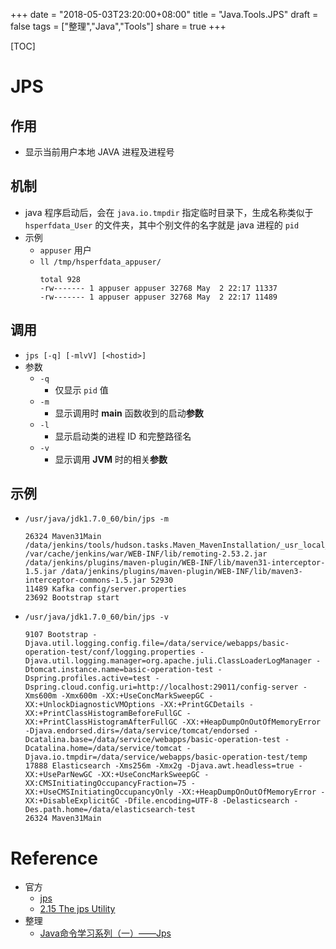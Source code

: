 +++
date = "2018-05-03T23:20:00+08:00"
title = "Java.Tools.JPS"
draft = false
tags = ["整理","Java","Tools"]
share = true
+++

[TOC]

# JPS
## 作用
- 显示当前用户本地 JAVA 进程及进程号

## 机制
- java 程序启动后，会在 `java.io.tmpdir` 指定临时目录下，生成名称类似于 `hsperfdata_User` 的文件夹，其中个别文件的名字就是 java 进程的 `pid`
- 示例
    - `appuser` 用户
    - `ll /tmp/hsperfdata_appuser/`
        ```
        total 928
        -rw------- 1 appuser appuser 32768 May  2 22:17 11337
        -rw------- 1 appuser appuser 32768 May  2 22:17 11489
        ```

## 调用
- `jps [-q] [-mlvV] [<hostid>]`
- 参数
    - `-q`
        - 仅显示 `pid` 值
    - `-m`
        - 显示调用时 **main** 函数收到的启动**参数**
    - `-l`
        - 显示启动类的进程 ID 和完整路径名
    - `-v`
        - 显示调用 **JVM** 时的相关**参数**

## 示例
- `/usr/java/jdk1.7.0_60/bin/jps -m`
    ```
    26324 Maven31Main /data/jenkins/tools/hudson.tasks.Maven_MavenInstallation/_usr_local_maven /var/cache/jenkins/war/WEB-INF/lib/remoting-2.53.2.jar /data/jenkins/plugins/maven-plugin/WEB-INF/lib/maven31-interceptor-1.5.jar /data/jenkins/plugins/maven-plugin/WEB-INF/lib/maven3-interceptor-commons-1.5.jar 52930
    11489 Kafka config/server.properties
    23692 Bootstrap start
    ```
- `/usr/java/jdk1.7.0_60/bin/jps -v`
    ```
    9107 Bootstrap -Djava.util.logging.config.file=/data/service/webapps/basic-operation-test/conf/logging.properties -Djava.util.logging.manager=org.apache.juli.ClassLoaderLogManager -Dtomcat.instance.name=basic-operation-test -Dspring.profiles.active=test -Dspring.cloud.config.uri=http://localhost:29011/config-server -Xms600m -Xmx600m -XX:+UseConcMarkSweepGC -XX:+UnlockDiagnosticVMOptions -XX:+PrintGCDetails -XX:+PrintClassHistogramBeforeFullGC -XX:+PrintClassHistogramAfterFullGC -XX:+HeapDumpOnOutOfMemoryError -Djava.endorsed.dirs=/data/service/tomcat/endorsed -Dcatalina.base=/data/service/webapps/basic-operation-test -Dcatalina.home=/data/service/tomcat -Djava.io.tmpdir=/data/service/webapps/basic-operation-test/temp
    17888 Elasticsearch -Xms256m -Xmx2g -Djava.awt.headless=true -XX:+UseParNewGC -XX:+UseConcMarkSweepGC -XX:CMSInitiatingOccupancyFraction=75 -XX:+UseCMSInitiatingOccupancyOnly -XX:+HeapDumpOnOutOfMemoryError -XX:+DisableExplicitGC -Dfile.encoding=UTF-8 -Delasticsearch -Des.path.home=/data/elasticsearch-test
    26324 Maven31Main
    ```


# Reference
- 官方
	- [jps](https://docs.oracle.com/javase/8/docs/technotes/tools/unix/jps.html)
	- [2.15 The jps Utility](https://docs.oracle.com/javase/8/docs/technotes/guides/troubleshoot/tooldescr015.html)
- 整理
	- [Java命令学习系列（一）——Jps](http://www.hollischuang.com/archives/105)
